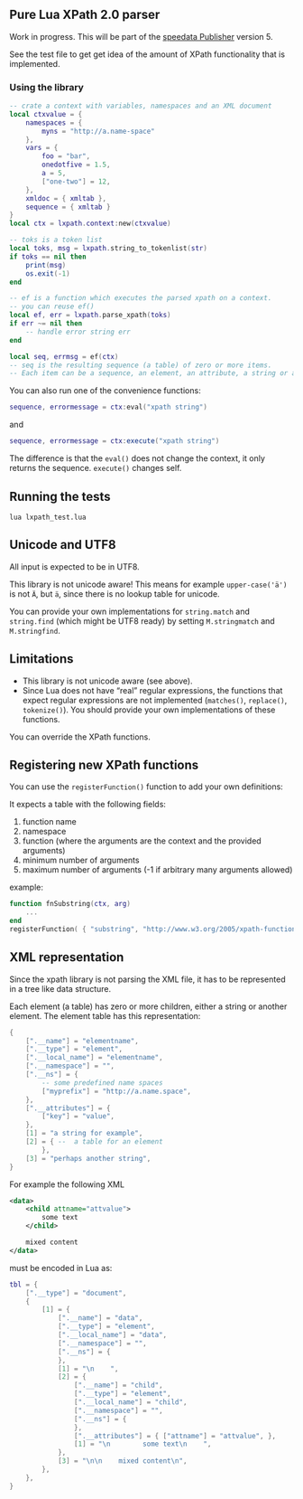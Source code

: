 ## Pure Lua XPath 2.0 parser

Work in progress. This will be part of the [speedata Publisher](https://github.com/speedata/publisher/) version 5.

See the test file to get get idea of the amount of XPath functionality that is implemented.

### Using the library


```lua
-- crate a context with variables, namespaces and an XML document
local ctxvalue = {
    namespaces = {
        myns = "http://a.name-space"
    },
    vars = {
        foo = "bar",
        onedotfive = 1.5,
        a = 5,
        ["one-two"] = 12,
    },
    xmldoc = { xmltab },
    sequence = { xmltab }
}
local ctx = lxpath.context:new(ctxvalue)

-- toks is a token list
local toks, msg = lxpath.string_to_tokenlist(str)
if toks == nil then
    print(msg)
    os.exit(-1)
end

-- ef is a function which executes the parsed xpath on a context.
-- you can reuse ef()
local ef, err = lxpath.parse_xpath(toks)
if err ~= nil then
    -- handle error string err
end

local seq, errmsg = ef(ctx)
-- seq is the resulting sequence (a table) of zero or more items.
-- Each item can be a sequence, an element, an attribute, a string or a number.
```

You can also run one of the convenience functions:

```lua
sequence, errormessage = ctx:eval("xpath string")
```

and

```lua
sequence, errormessage = ctx:execute("xpath string")
```

The difference is that the `eval()` does not change the context, it only returns the sequence. `execute()` changes self.

## Running the tests

```
lua lxpath_test.lua
```

## Unicode and UTF8

All input is expected to be in UTF8.

This library is not unicode aware! This means for example `upper-case('ä')` is not `Ä`, but `ä`, since there is no lookup table for unicode.

You can provide your own implementations for `string.match` and `string.find` (which might be UTF8 ready) by setting `M.stringmatch` and `M.stringfind`.

## Limitations

* This library is not unicode aware (see above).
* Since Lua does not have “real” regular expressions, the functions that expect regular expressions are not implemented (`matches()`, `replace()`, `tokenize()`). You should provide your own implementations of these functions.

You can override the XPath functions.

## Registering new XPath functions

You can use the `registerFunction()` function to add your own definitions:

It expects a table with the following fields:

1. function name
2. namespace
3. function (where the arguments are the context and the provided arguments)
4. minimum number of arguments
5. maximum number of arguments (-1 if arbitrary many arguments allowed)

example:

```lua
function fnSubstring(ctx, arg)
    ...
end
registerFunction( { "substring", "http://www.w3.org/2005/xpath-functions", fnSubstring,2, 3 } )
```

## XML representation

Since the xpath library is not parsing the XML file, it has to be represented in a tree like data structure.

Each element (a table) has zero or more children, either a string or another element. The element table has this representation:

```lua
{
    [".__name"] = "elementname",
    [".__type"] = "element",
    [".__local_name"] = "elementname",
    [".__namespace"] = "",
    [".__ns"] = {
        -- some predefined name spaces
        ["myprefix"] = "http://a.name.space",
    },
    [".__attributes"] = {
        ["key"] = "value",
    },
    [1] = "a string for example",
    [2] = { --  a table for an element
        },
    [3] = "perhaps another string",
}
```

For example the following XML

```xml
<data>
    <child attname="attvalue">
        some text
    </child>

    mixed content
</data>
```


must be encoded in Lua as:


```lua
tbl = {
    [".__type"] = "document",
    {
        [1] = {
            [".__name"] = "data",
            [".__type"] = "element",
            [".__local_name"] = "data",
            [".__namespace"] = "",
            [".__ns"] = {
            },
            [1] = "\n    ",
            [2] = {
                [".__name"] = "child",
                [".__type"] = "element",
                [".__local_name"] = "child",
                [".__namespace"] = "",
                [".__ns"] = {
                },
                [".__attributes"] = { ["attname"] = "attvalue", },
                [1] = "\n        some text\n    ",
            },
            [3] = "\n\n    mixed content\n",
        },
    },
}
```


